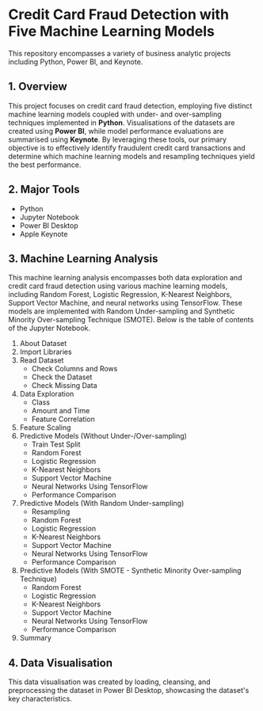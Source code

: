 # Credit Card Fraud Detection with Five Machine Learning Models
This repository encompasses a variety of business analytic projects including Python, Power BI, and Keynote.

## 1. Overview
This project focuses on credit card fraud detection, employing five distinct machine learning models coupled with under- and over-sampling techniques implemented in **Python**. Visualisations of the datasets are created using **Power BI**, while model performance evaluations are summarised using **Keynote**. By leveraging these tools, our primary objective is to effectively identify fraudulent credit card transactions and determine which machine learning models and resampling techniques yield the best performance.

## 2. Major Tools
- Python
- Jupyter Notebook
- Power BI Desktop
- Apple Keynote

## 3. Machine Learning Analysis
This machine learning analysis encompasses both data exploration and credit card fraud detection using various machine learning models, including Random Forest, Logistic Regression, K-Nearest Neighbors, Support Vector Machine, and neural networks using TensorFlow. These models are implemented with Random Under-sampling and Synthetic Minority Over-sampling Technique (SMOTE). Below is the table of contents of the Jupyter Notebook. 

1. About Dataset
2. Import Libraries
3. Read Dataset
   - Check Columns and Rows
   - Check the Dataset
   - Check Missing Data
4. Data Exploration
   - Class
   - Amount and Time
   - Feature Correlation
5. Feature Scaling
6. Predictive Models (Without Under-/Over-sampling)
   - Train Test Split
   - Random Forest
   - Logistic Regression
   - K-Nearest Neighbors
   - Support Vector Machine
   - Neural Networks Using TensorFlow
   - Performance Comparison
7. Predictive Models (With Random Under-sampling)
   - Resampling
   - Random Forest
   - Logistic Regression
   - K-Nearest Neighbors
   - Support Vector Machine
   - Neural Networks Using TensorFlow
   - Performance Comparison
8. Predictive Models (With SMOTE - Synthetic Minority Over-sampling Technique)
   - Random Forest
   - Logistic Regression
   - K-Nearest Neighbors
   - Support Vector Machine
   - Neural Networks Using TensorFlow
   - Performance Comparison
9. Summary

## 4. Data Visualisation 
This data visualisation was created by loading, cleansing, and preprocessing the dataset in Power BI Desktop, showcasing the dataset's key characteristics.

![]()


